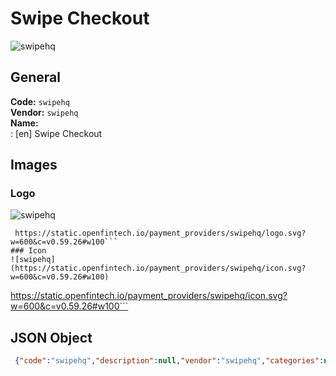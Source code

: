 # Swipe Checkout 
![swipehq](https://static.openfintech.io/payment_providers/swipehq/logo.svg?w=600&c=v0.59.26#w100)  
## General 
**Code:** `swipehq`  
**Vendor:** `swipehq`  
**Name:**  
:	[en] Swipe Checkout  
## Images 
### Logo 
![swipehq](https://static.openfintech.io/payment_providers/swipehq/logo.svg?w=600&c=v0.59.26#w100)  
```
 https://static.openfintech.io/payment_providers/swipehq/logo.svg?w=600&c=v0.59.26#w100```  
### Icon 
![swipehq](https://static.openfintech.io/payment_providers/swipehq/icon.svg?w=600&c=v0.59.26#w100)  
```
 https://static.openfintech.io/payment_providers/swipehq/icon.svg?w=600&c=v0.59.26#w100```  
## JSON Object 
```json
 {"code":"swipehq","description":null,"vendor":"swipehq","categories":null,"countries":null,"payment_method":null,"payout_method":null,"metadata":{"about_payments_code":"swipehq"},"name":{"en":"Swipe Checkout"}}```  

